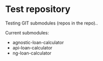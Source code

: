 # Test repository

Testing GIT submodules (repos in the repo)..

Current submodules:
* agnostic-loan-calculator
* api-loan-calculator
* ng-loan-calculator